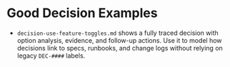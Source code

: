 # Good Decision Examples

- `decision-use-feature-toggles.md` shows a fully traced decision with option
  analysis, evidence, and follow-up actions. Use it to model how decisions link
  to specs, runbooks, and change logs without relying on legacy `DEC-####`
  labels.
